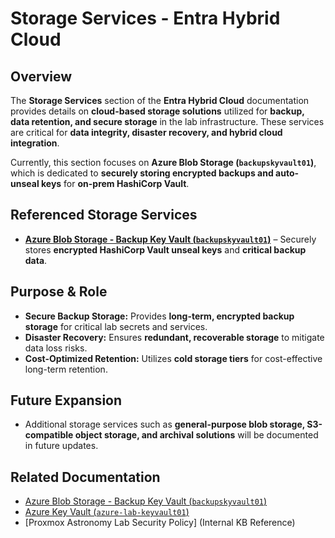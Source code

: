 # **Storage Services - Entra Hybrid Cloud**

## **Overview**

The **Storage Services** section of the **Entra Hybrid Cloud** documentation provides details on **cloud-based storage solutions** utilized for **backup, data retention, and secure storage** in the lab infrastructure. These services are critical for **data integrity, disaster recovery, and hybrid cloud integration**.

Currently, this section focuses on **Azure Blob Storage (`backupskyvault01`)**, which is dedicated to **securely storing encrypted backups and auto-unseal keys** for **on-prem HashiCorp Vault**.

## **Referenced Storage Services**

- **[Azure Blob Storage - Backup Key Vault (`backupskyvault01`)](./azure-blob-keyvault01-backups.md)** – Securely stores **encrypted HashiCorp Vault unseal keys** and **critical backup data**.

## **Purpose & Role**

- **Secure Backup Storage:** Provides **long-term, encrypted backup storage** for critical lab secrets and services.
- **Disaster Recovery:** Ensures **redundant, recoverable storage** to mitigate data loss risks.
- **Cost-Optimized Retention:** Utilizes **cold storage tiers** for cost-effective long-term retention.

## **Future Expansion**

- Additional storage services such as **general-purpose blob storage, S3-compatible object storage, and archival solutions** will be documented in future updates.

## **Related Documentation**

- [Azure Blob Storage - Backup Key Vault (`backupskyvault01`)](./azure-blob-keyvault01-backups.md)
- [Azure Key Vault (`azure-lab-keyvault01`)](../key-vaults/azure-key-vault-keyvault01.md)
- [Proxmox Astronomy Lab Security Policy] (Internal KB Reference)
